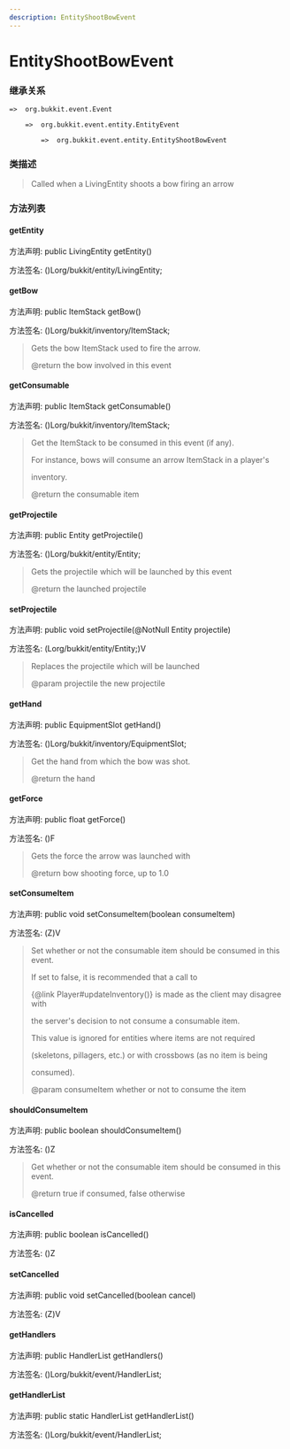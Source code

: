 ```yaml
---
description: EntityShootBowEvent
---
```


# EntityShootBowEvent

### 继承关系

    =>  org.bukkit.event.Event

        =>  org.bukkit.event.entity.EntityEvent

            =>  org.bukkit.event.entity.EntityShootBowEvent

### 类描述

> Called when a LivingEntity shoots a bow firing an arrow

### 方法列表

#### getEntity

方法声明: public LivingEntity getEntity()

方法签名: ()Lorg/bukkit/entity/LivingEntity;

#### getBow

方法声明: public ItemStack getBow()

方法签名: ()Lorg/bukkit/inventory/ItemStack;

> Gets the bow ItemStack used to fire the arrow.
>
> @return the bow involved in this event

#### getConsumable

方法声明: public ItemStack getConsumable()

方法签名: ()Lorg/bukkit/inventory/ItemStack;

> Get the ItemStack to be consumed in this event (if any).
>
> For instance, bows will consume an arrow ItemStack in a player's
>
> inventory.
>
> @return the consumable item

#### getProjectile

方法声明: public Entity getProjectile()

方法签名: ()Lorg/bukkit/entity/Entity;

> Gets the projectile which will be launched by this event
>
> @return the launched projectile

#### setProjectile

方法声明: public void setProjectile(@NotNull Entity projectile)

方法签名: (Lorg/bukkit/entity/Entity;)V

> Replaces the projectile which will be launched
>
> @param projectile the new projectile

#### getHand

方法声明: public EquipmentSlot getHand()

方法签名: ()Lorg/bukkit/inventory/EquipmentSlot;

> Get the hand from which the bow was shot.
>
> @return the hand

#### getForce

方法声明: public float getForce()

方法签名: ()F

> Gets the force the arrow was launched with
>
> @return bow shooting force, up to 1.0

#### setConsumeItem

方法声明: public void setConsumeItem(boolean consumeItem)

方法签名: (Z)V

> Set whether or not the consumable item should be consumed in this event.
>
> If set to false, it is recommended that a call to
>
> {@link Player#updateInventory()} is made as the client may disagree with
>
> the server's decision to not consume a consumable item.
>
> <p>
>
> This value is ignored for entities where items are not required
>
> (skeletons, pillagers, etc.) or with crossbows (as no item is being
>
> consumed).
>
> @param consumeItem whether or not to consume the item

#### shouldConsumeItem

方法声明: public boolean shouldConsumeItem()

方法签名: ()Z

> Get whether or not the consumable item should be consumed in this event.
>
> @return true if consumed, false otherwise

#### isCancelled

方法声明: public boolean isCancelled()

方法签名: ()Z

#### setCancelled

方法声明: public void setCancelled(boolean cancel)

方法签名: (Z)V

#### getHandlers

方法声明: public HandlerList getHandlers()

方法签名: ()Lorg/bukkit/event/HandlerList;

#### getHandlerList

方法声明: public static HandlerList getHandlerList()

方法签名: ()Lorg/bukkit/event/HandlerList;